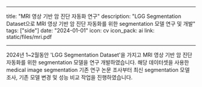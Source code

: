 
---
title: "MRI 영상 기반 암 진단 자동화 연구"
description: "LGG Segmentation Dataset으로 MRI 영상 기반 암 진단 자동화를 위한 segmentation 모델 연구 및 개발"
tags: ["side"]
date: "2024-01-01"
icon: cv
icon_pack: ai
link: static/files/mri.pdf

---

2024년 1~2월동안 'LGG Segmentation Dataset'을 가지고 MRI 영상 기반 암 진단 자동화를 위한 segmentation 모델을 연구 개발하였습니다. 해당 데이터셋을 사용한 medical image segmentation 기존 연구 논문 조사부터 최신 segmentation 모델 조사, 기존 모델 변경 및 성능 비교 작업을 진행하였습니다. 
